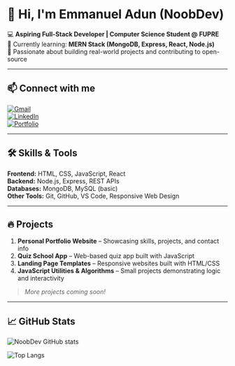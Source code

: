 # 👋 Hi, I'm Emmanuel Adun (NoobDev)

💻 **Aspiring Full-Stack Developer | Computer Science Student @ FUPRE**  
🌱 Currently learning: **MERN Stack (MongoDB, Express, React, Node.js)**  
🚀 Passionate about building real-world projects and contributing to open-source  

---

## 📫 Connect with me
[![Gmail](https://img.shields.io/badge/Email-noobdev.codes@gmail.com-c14438?style=flat-square&logo=gmail&logoColor=white)](mailto:noobdev.codes@gmail.com)  
[![LinkedIn](https://img.shields.io/badge/LinkedIn-Emmanuel%20Adun-blue?style=flat-square&logo=linkedin&logoColor=white)](https://www.linkedin.com/in/noobdev-emmanuel)  
[![Portfolio](https://img.shields.io/badge/Portfolio-ComingSoon-lightgrey?style=flat-square&logo=googlesitekit&logoColor=white)](#)  

---

## 🛠 Skills & Tools
**Frontend:** HTML, CSS, JavaScript, React  
**Backend:** Node.js, Express, REST APIs  
**Databases:** MongoDB, MySQL (basic)  
**Other Tools:** Git, GitHub, VS Code, Responsive Web Design  

---

## 🔥 Projects
1. **Personal Portfolio Website** – Showcasing skills, projects, and contact info  
2. **Quiz School App** – Web-based quiz app built with JavaScript  
3. **Landing Page Templates** – Responsive websites built with HTML/CSS  
4. **JavaScript Utilities & Algorithms** – Small projects demonstrating logic and interactivity  

> _More projects coming soon!_  

---

## 📈 GitHub Stats
![NoobDev GitHub stats](https://github-readme-stats.vercel.app/api?username=noob-dev-emmanuel&show_icons=true&theme=radical)

![Top Langs](https://github-readme-stats.vercel.app/api/top-langs/?username=noob-dev-emmanuel&layout=compact&theme=radical)
